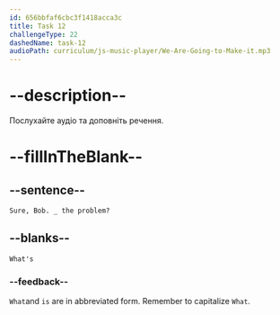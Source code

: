 ```yaml
---
id: 656bbfaf6cbc3f1418acca3c
title: Task 12
challengeType: 22
dashedName: task-12
audioPath: curriculum/js-music-player/We-Are-Going-to-Make-it.mp3
---
```


<!--
AUDIO REFERENCE: 
Sarah: "Sure, Bob. What’s the problem?"
-->

# --description--

Послухайте аудіо та доповніть речення.

# --fillInTheBlank--

## --sentence--

`Sure, Bob. _ the problem?`

## --blanks--

`What's`

### --feedback--

`What`and `is` are in abbreviated form. Remember to capitalize `What`.
